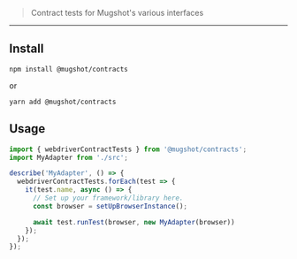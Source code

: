 > Contract tests for Mugshot's various interfaces

----

## Install

```
npm install @mugshot/contracts
```
or
```
yarn add @mugshot/contracts
```

## Usage

```typescript
import { webdriverContractTests } from '@mugshot/contracts';
import MyAdapter from './src';

describe('MyAdapter', () => {
  webdriverContractTests.forEach(test => {
    it(test.name, async () => {
      // Set up your framework/library here.
      const browser = setUpBrowserInstance();

      await test.runTest(browser, new MyAdapter(browser))
    });
  });
});
```
